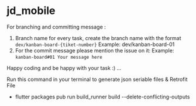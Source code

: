 # jd_mobile

For branching and committing message :
1. Branch name for every task, create the branch name with the format `dev/kanban-board-{tiket-number}`
   Example: dev/kanban-board-01
2. For the commit message please mention the issue on it:
   Example: `kanban-board#01 Your message here`

Happy coding and be happy with your task :) ...



Run this command in your terminal to generate json seriable files & Retrofit File
- flutter packages pub run build_runner build --delete-conflicting-outputs